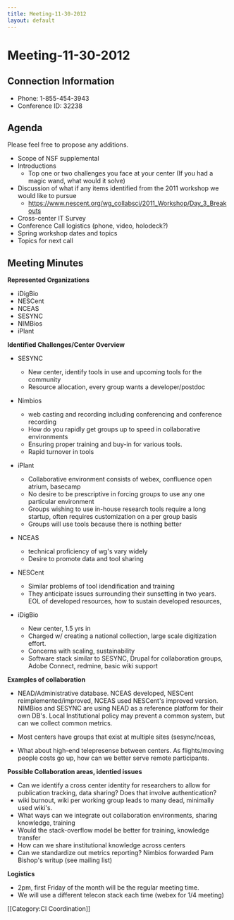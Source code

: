 ```yaml
---
title: Meeting-11-30-2012
layout: default
---
```

# Meeting-11-30-2012
## Connection Information 

* Phone: 1-855-454-3943      
* Conference ID: 32238 

## Agenda 
Please feel free to propose any additions.

* Scope of NSF supplemental
* Introductions
  * Top one or two challenges you face at your center (If you had a magic wand, what would it solve)
* Discussion of what if any items identified from the 2011 workshop we would like to pursue
  * https://www.nescent.org/wg_collabsci/2011_Workshop/Day_3_Breakouts
* Cross-center IT Survey
* Conference Call logistics (phone, video, holodeck?)
* Spring workshop dates and topics
* Topics for next call

## Meeting Minutes 
**Represented Organizations**
* iDigBio
* NESCent
* NCEAS
* SESYNC
* NIMBios
* iPlant

**Identified Challenges/Center Overview**
* SESYNC
  * New center, identify tools in use and upcoming tools for the community
  * Resource allocation, every group wants a developer/postdoc

* Nimbios
  * web casting and recording including conferencing and conference recording
  * How do you rapidly get groups up to speed in collaborative environments
  * Ensuring proper training and buy-in for various tools.
  * Rapid turnover in tools

* iPlant
  * Collaborative environment consists of webex, confluence open atrium, basecamp
  * No desire to be prescriptive in forcing groups to use any one particular environment
  * Groups wishing to use in-house research tools require a long startup, often requires customization on a per group basis
  * Groups will use tools because there is nothing better

* NCEAS
  * technical proficiency of wg's vary widely
  * Desire to promote data and tool sharing

* NESCent
  * Similar problems of tool idendification and training
  * They anticipate issues surrounding their sunsetting in two years. EOL of developed resources, how to sustain developed resources, 

* iDigBio
  * New center, 1.5 yrs in
  * Charged w/ creating a national collection, large scale digitization effort.
  * Concerns with scaling, sustainability
  * Software stack similar to SESYNC, Drupal for collaboration groups, Adobe Connect, redmine, basic wiki support

**Examples of collaboration**

* NEAD/Administrative database. NCEAS developed, NESCent reimplemented/improved, NCEAS used NESCent's improved version. NIMBios and SESYNC are using NEAD as a reference platform for their own DB's. Local Institutional policy may prevent a common system, but can we collect common metrics.

* Most centers have groups that exist at multiple sites (sesync/nceas, 

* What about high-end telepresense between centers. As flights/moving people costs go up, how can we better serve remote participants.

**Possible Collaboration areas, identied issues**
* Can we identify a cross center identity for researchers to allow for publication tracking, data sharing? Does that involve authentication?
* wiki burnout, wiki per working group leads to many dead, minimally used wiki's. 
* What ways can we integrate out collaboration environments, sharing knowledge, training
* Would the stack-overflow model be better for training, knowledge transfer
* How can we share institutional knowledge across centers
* Can we standardize out metrics reporting? Nimbios forwarded Pam Bishop's writup (see mailing list) 

**Logistics**
* 2pm, first Friday of the month will be the regular meeting time. 
* We will use a different telecon stack each time (webex for 1/4 meeting)

[[Category:CI Coordination]]
